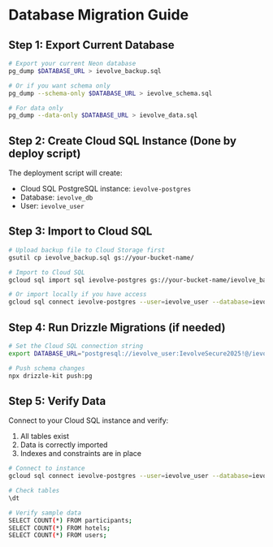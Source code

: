# Database Migration Guide

## Step 1: Export Current Database

```bash
# Export your current Neon database
pg_dump $DATABASE_URL > ievolve_backup.sql

# Or if you want schema only
pg_dump --schema-only $DATABASE_URL > ievolve_schema.sql

# For data only
pg_dump --data-only $DATABASE_URL > ievolve_data.sql
```

## Step 2: Create Cloud SQL Instance (Done by deploy script)

The deployment script will create:
- Cloud SQL PostgreSQL instance: `ievolve-postgres`
- Database: `ievolve_db`  
- User: `ievolve_user`

## Step 3: Import to Cloud SQL

```bash
# Upload backup file to Cloud Storage first
gsutil cp ievolve_backup.sql gs://your-bucket-name/

# Import to Cloud SQL
gcloud sql import sql ievolve-postgres gs://your-bucket-name/ievolve_backup.sql --database=ievolve_db

# Or import locally if you have access
gcloud sql connect ievolve-postgres --user=ievolve_user --database=ievolve_db < ievolve_backup.sql
```

## Step 4: Run Drizzle Migrations (if needed)

```bash
# Set the Cloud SQL connection string
export DATABASE_URL="postgresql://ievolve_user:IevolveSecure2025!@/ievolve_db?host=/cloudsql/PROJECT_ID:us-central1:ievolve-postgres"

# Push schema changes
npx drizzle-kit push:pg
```

## Step 5: Verify Data

Connect to your Cloud SQL instance and verify:
1. All tables exist
2. Data is correctly imported
3. Indexes and constraints are in place

```bash
# Connect to instance
gcloud sql connect ievolve-postgres --user=ievolve_user --database=ievolve_db

# Check tables
\dt

# Verify sample data
SELECT COUNT(*) FROM participants;
SELECT COUNT(*) FROM hotels;
SELECT COUNT(*) FROM users;
```